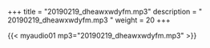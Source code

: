 +++
title = "20190219_dheawxwdyfm.mp3"
description = " 20190219_dheawxwdyfm.mp3 "
weight = 20
+++

{{< myaudio01 mp3="20190219_dheawxwdyfm.mp3" >}}


